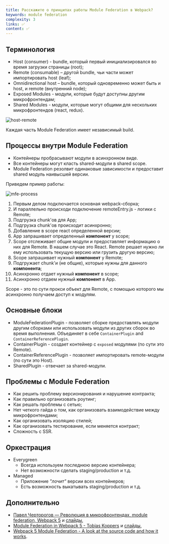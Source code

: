 ```yaml
---
title: Расскажите о принципах работы Module Federation в Webpack?
keywords: module federation
complexity: 3
links: ✅
content: ✅
---
```


## Терминология

- Host (consumer) - bundle, который первый инициализировался во время загрузки страницы (root);
- Remote (consumable) – другой bundle, чьи части может импортировать host (leaf);
- Omnidirectional host – bundle, который одновременно может быть и host, и remote (внутренний node);
- Exposed Modules - модули, которые будут доступны другим микрофронтендам;
- Shared Modules - модули, которые могут общими для нескольких микрофронтендов (react, redux).

![host-remote](img/host-remote.png)

Каждая часть Module Federation имеет независимый build.

## Процессы внутри Module Federation 

- Контейнеры пробрасывают модули в асинхронном виде. 
- Все контейнеры могут класть shared-модули в shared scope. 
- Module Federation резолвит одинаковые зависимости и предоставит shared модуль наивысшей версии.

Приведем пример работы:

![mfe-process](img/mfe-process.png)

1. Первым делом подключается основная webpack-сборка;
2. И параллельно происходи подключение remoteEntry.js - логики с Remote;
3. Подгрузка chunk'ов для App;
4. Подгрузка chunk'ов происходит асинхронно;
5. Добавление в scope react определенной версии;
6. App запрашивает определенный **компонент** у scope;
7. Scope отслеживает общие модули и предоставляет информацию о них для Remote. В нашем случае это React. Remote решает нужно ли ему использовать текущую версию или грузить другую версию;
8. Scope запрашивает нужный **компонент** у Remote; 
9. Подгружает chunk'и (не общие), которые нужны для данного **компонента**; 
10. Асинхронно отдает нужный **компонент** в scope;
11. Асинхронно отдаем нужный **компонент** в App.
   
Scope - это по сути прокси объект для Remote, с помощью которого мы асинхронно получаем доступ к модулям.

## Основные блоки

- ModuleFederationPlugin - позволяет сборке предоставлять модули другим сборками или использовать модули из других сборок во время выполнения. Объединяет в себе `ContainerPlugin` and `ContainerReferencePlugin`.
- ContainerPlugin - создает контейнер с `exposed` модулями (по сути это Remote).
- ContainerReferencePlugin - позволяет импортировать remote-модули (по сути это Host).
- SharedPlugin - отвечает за shared-модули.

## Проблемы с Module Federation

- Как решить проблему версионирования и нарушение контракта;
- Как правильно организовать роутинг;
- Как решать проблемы с сетью;
- Нет четкого гайда о том, как организовать взаимодействие между микрофронтендами;
- Как организовать изоляцию стилей;
- Как организовать тестирование, если меняется контракт;
- Сложность с SSR.

## Оркестрация

- Everygreen 
    - Всегда используем последнюю версию контейнера;
    - Нет возможности сделать staging/production и т.д.
- Managed
    - Приложение _"лочит"_ версии всех контейнеров;
    - Есть возможность выкатывать staging/production и т.д.
    
## Дополнительно
- [Павел Черторогов — Революция в микрофронтендах, module federation, Webpack 5](https://youtu.be/pcY8-pDGLkI) и [слайды](https://nodkz.github.io/conf-talks/talks/2020.10.26-webpack-federation/index.html#/),
- [Module Federation in Webpack 5 - Tobias Koppers](https://youtu.be/gmUm7CTsNhk) и [слайды](https://github.com/sokra/slides/blob/master/content/ModuleFederationWebpack5.md),
- [Webpack 5 Module Federation - A look at the source code and how it works](https://www.youtube.com/watch?v=HDRIvks0yyk).